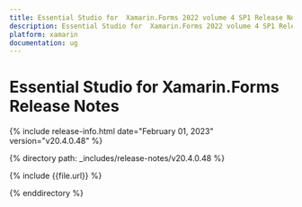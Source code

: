 ```yaml
---
title: Essential Studio for  Xamarin.Forms 2022 volume 4 SP1 Release Notes  
description: Essential Studio for  Xamarin.Forms 2022 volume 4 SP1 Release Notes  
platform: xamarin
documentation: ug
---
```


# Essential Studio for  Xamarin.Forms  Release Notes  

{% include release-info.html date="February 01, 2023"  version="v20.4.0.48" %} 

{% directory path: _includes/release-notes/v20.4.0.48 %}

{% include {{file.url}} %}

{% enddirectory %}